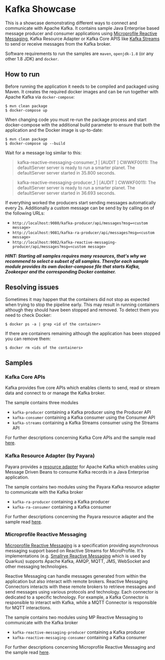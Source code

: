 # Kafka Showcase

This is a showcase demonstrating different ways to connect and communicate with Apache Kafka. It contains sample Java Enterprise based message producer and consumer applications using [Microprofile Reactive Messaging](https://microprofile.io/project/eclipse/microprofile-reactive-messaging), Kafka Resource Adapter or Kafka Core APIS like [Kafka Streams](https://kafka.apache.org/documentation/streams/) to send or receive messages from the Kafka broker. 

Software requirements to run the samples are `maven`, `openjdk-1.8` (or any other 1.8 JDK) and `docker`.

## How to run

Before running the application it needs to be compiled and packaged using Maven. It creates the required docker images and can be run together with Apache Kafka via `docker-compose`:

```shell script
$ mvn clean package
$ docker-compose up
```

When changing code you must re-run the package process and start docker-compose with the additional build parameter to
ensure that both the application and the Docker image is up-to-date:
```shell script
$ mvn clean package
$ docker-compose up --build
```

Wait for a message log similar to this:

> kafka-reactive-messaging-consumer_1  | [AUDIT   ] CWWKF0011I: The defaultServer server is ready to run a smarter planet. The defaultServer server started in 35.800 seconds.

> kafka-reactive-messaging-producer_1  | [AUDIT   ] CWWKF0011I: The defaultServer server is ready to run a smarter planet. The defaultServer server started in 36.693 seconds.

If everything worked the producers start sending messages automatically every 2s. Additionally a custom message can be send by by calling on of the following URLs: 
* `http://localhost:9080/kafka-producer/api/messages?msg=<custom message>` 
* `http://localhost:9081/kafka-ra-producer/api/messages?msg=<custom message>` 
* `http://localhost:9082/kafka-reactive-messaging-producer/api/messages?msg=<custom message>`

**_HINT: Starting all samples requires many resources, that's why we recommend to select a subset of all samples. Therefor each sample module provides its own docker-compose file that starts Kafka, Zookeeper and the corresponding Docker container._**

## Resolving issues

Sometimes it may happen that the containers did not stop as expected when trying to stop the pipeline early. This may
result in running containers although they should have been stopped and removed. To detect them you need to check
Docker:

```shell script
$ docker ps -a | grep <id of the container>
```

If there are containers remaining although the application has been stopped you can remove them:

````shell script
$ docker rm <ids of the containers>
````

## Samples

### Kafka Core APIs

Kafka provides five core APIs which enables clients to send, read or stream data and connect to or manage the Kafka broker.

The sample contains three modules  
* `kafka-producer` containing a Kafka producer using the Producer API
* `kafka-consumer` containing a Kafka consumer using the Consumer API
* `kafka-streams` containing a Kafka Streams consumer using the Streams API

For further descriptions concerning Kafka Core APIs and the sample read [here](kafka-core-apis/README.md).

### Kafka Resource Adapter (by Payara)

Payara provides a [resource adapter](https://github.com/payara/Cloud-Connectors/tree/master/Kafka) for Apache Kafka which enables using Message Driven Beans to consume Kafka records in a Java Enterprise application.

The sample contains two modules using the Payara Kafka resource adapter to communicate with the Kafka broker  
* `kafka-ra-producer` containing a Kafka producer
* `kafka-ra-consumer` containing a Kafka consumer

For further descriptions concerning the Payara resource adapter and the sample read [here](kafka-ra/README.md).

### Microprofile Reactive Messaging

[Microprofile Reactive Messaging](https://microprofile.io/project/eclipse/microprofile-reactive-messaging) is a specification providing asynchronous messaging support based on Reactive Streams for MicroProfile. It's implementations (e.g. [Smallrye Reactive Messaging](https://smallrye.io/smallrye-reactive-messaging/) which is used by Quarkus) supports Apache Kafka, AMQP, MQTT, JMS, WebSocket and other messaging technologies. 

Reactive Messaging can handle messages generated from within the application but also interact with remote brokers. Reactive Messaging Connectors interacts with these remote brokers to retrieve messages and send messages using various protocols and technology. Each connector is dedicated to a specific technology. For example, a Kafka Connector is responsible to interact with Kafka, while a MQTT Connector is responsible for MQTT interactions.

The sample contains two modules using MP Reactive Messaging to communicate with the Kafka broker  
* `kafka-reactive-messaging-producer` containing a Kafka producer
* `kafka-reactive-messaging-consumer` containing a Kafka consumer

For further descriptions concerning Microprofile Reactive Messaging and the sample read [here](kafka-reactive-messaging/README.md).